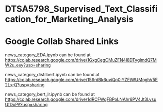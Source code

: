 # DTSA5798_Supervised_Text_Classification_for_Marketing_Analysis

# Google Collab Shared Links
news_category_EDA.ipynb can be found at https://colab.research.google.com/drive/1GxgCegCMuZFN4l8DTyglmdQ7MW2u_eey?usp=sharing  

news_category_distilbert.ipynb can be found at https://colab.research.google.com/drive/156rdBk6uviQq0lYZEtWUMpghV5E2LxrQ?usp=sharing  

news_category_bert_lr.ipynb can be found at https://colab.research.google.com/drive/1dRCFWgFBPoLNAhr6PV4Jt3LvsuUtDoPA?usp=sharing

